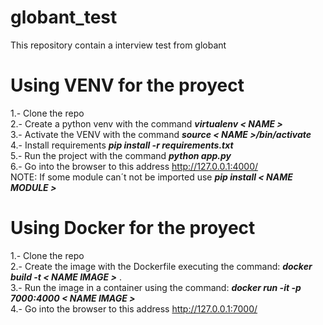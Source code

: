 # globant_test
This repository contain a interview test from globant

# Using VENV for the proyect
1.- Clone the repo
<br>
2.- Create a python venv with the command ***virtualenv < NAME >***
<br>
3.- Activate the VENV with the command ***source < NAME >/bin/activate***
<br>
4.- Install requirements ***pip install -r requirements.txt***
<br>
5.- Run the project with the command ***python app.py***
<br>
6.- Go into the browser to this address http://127.0.0.1:4000/
<br>
NOTE:  If some module can´t not be imported use ***pip install < NAME MODULE >***
  


# Using Docker for the proyect
1.- Clone the repo
<br>
2.- Create the image with the Dockerfile executing the command: ***docker build -t < NAME IMAGE >***  .
<br>
3.- Run the image in a container using the command: ***docker run -it -p 7000:4000 < NAME IMAGE >***
<br>
4.- Go into the browser to this address http://127.0.0.1:7000/
